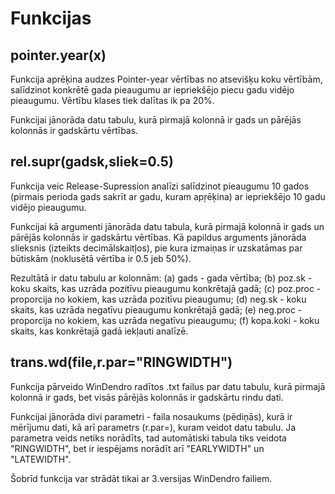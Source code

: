 Funkcijas
====

pointer.year(x)
------

Funkcija aprēķina audzes Pointer-year vērtības no atsevišķu koku vērtībām, salīdzinot konkrētē gada pieaugumu ar iepriekšējo piecu gadu vidējo pieaugumu. Vērtību klases tiek dalītas ik pa 20%.

Funkcijai jānorāda datu tabulu, kurā pirmajā kolonnā ir gads un pārējās kolonnās ir gadskārtu vērtības.


rel.supr(gadsk,sliek=0.5)
------

Funkcija veic Release-Supression analīzi salīdzinot pieaugumu 10 gados (pirmais perioda gads sakrīt ar gadu, kuram apŗēķina) ar iepriekšējo 10 gadu vidējo pieaugumu.

Funkcijai kā argumenti jānorāda datu tabula, kurā pirmajā kolonnā ir gads un pārējās kolonnās ir gadskārtu vērtības. Kā papildus arguments jānorāda slieksnis (izteikts decimālskaitļos), pie kura izmaiņas ir uzskatāmas par būtiskām (noklusētā vērtība ir 0.5 jeb 50%).

Rezultātā ir datu tabulu ar kolonnām: (a) gads - gada vērtība; (b) poz.sk - koku skaits, kas uzrāda pozitīvu pieaugumu konkrētajā gadā; (c) poz.proc - proporcija no kokiem, kas uzrāda pozitīvu pieaugumu; (d) neg.sk - koku skaits, kas uzrāda negatīvu pieaugumu konkrētajā gadā; (e) neg.proc - proporcija no kokiem, kas uzrāda negatīvu pieaugumu; (f) kopa.koki - koku skaits, kas konkrētajā gadā iekļauti analīzē.

trans.wd(file,r.par="RINGWIDTH")
-------

Funkcija pārveido WinDendro radītos .txt failus par datu tabulu, kurā pirmajā kolonnā ir gads, bet visās pārējās kolonnās ir
gadskārtu rindu dati.

Funkcijai jānorāda divi parametri - faila nosaukums (pēdiņās), kurā ir mērījumu dati, kā arī parametrs (r.par=), kuram veidot datu tabulu. Ja parametra veids netiks norādīts, tad automātiski tabula tiks veidota "RINGWIDTH", bet ir iespējams norādīt arī "EARLYWIDTH" un "LATEWIDTH".

Šobrīd funkcija var strādāt tikai ar 3.versijas WinDendro failiem.